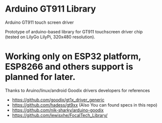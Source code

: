 # Arduino GT911 Library
Arduino GT911 touch screen driver

Prototype of arduino-based library for GT911 touchscreen driver chip (tested on LilyGo LilyPi, 320x480 resolution).
# Working only on ESP32 platform, ESP8266 and others support is planned for later.

Thanks to Aruino/linux/android Goodix drivers developers for references
* https://github.com/goodix/gt1x_driver_generic
* https://github.com/hadess/gt9xx (Also You can found specs in this repo)
* https://github.com/nik-sharky/arduino-goodix
* https://github.com/lewisxhe/FocalTech_Library/
